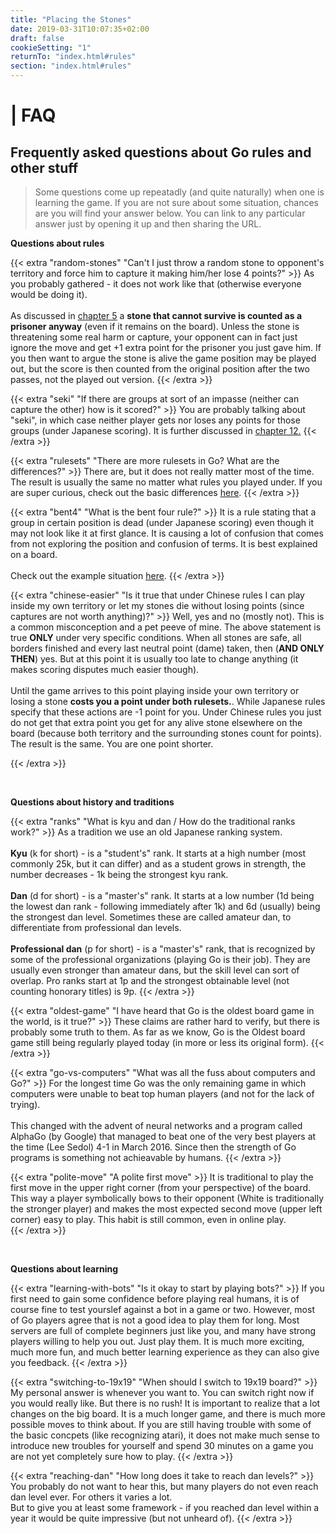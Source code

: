 ```yaml
---
title: "Placing the Stones"
date: 2019-03-31T10:07:35+02:00
draft: false
cookieSetting: "1"
returnTo: "index.html#rules"
section: "index.html#rules"
---
```


# | FAQ
## Frequently asked questions about Go rules and other stuff

> Some questions come up repeatadly (and quite naturally) when one is learning the game. If you are not sure about some situation, chances are you will find your answer below. You can link to any particular answer just by opening it up and then sharing the URL.

**Questions about rules**

{{< extra "random-stones" "Can't I just throw a random stone to opponent's territory and force him to capture it making him/her lose 4 points?" >}}
	As you probably gathered - it does not work like that (otherwise everyone would be doing it). <br><br>
	As discussed in <a href="/lessons/05"><u>chapter 5</u></a> a <b>stone that cannot survive is counted as a prisoner anyway</b> (even if it remains on the board). Unless the stone is threatening some real harm or capture, your opponent can in fact just ignore the move and get +1 extra point for the prisoner you just gave him. If you then want to argue the stone is alive the game position may be played out, but the score is then counted from the original position after the two passes, not the played out version.
{{< /extra >}}

{{< extra "seki" "If there are groups at sort of an impasse (neither can capture the other) how is it scored?" >}}
	You are probably talking about "seki", in which case neither player gets nor loses any points for those groups (under Japanese scoring). It is further discussed in <a href="/lessons/12"><u>chapter 12</u>.</a>
{{< /extra >}}

{{< extra "rulesets" "There are more rulesets in Go? What are the differences?" >}}
	There are, but it does not really matter most of the time. The result is usually the same no matter what rules you played under.
	If you are super curious, check out the basic differences <a href="/lessons/rulesets"><u>here</u></a>.
{{< /extra >}}

{{< extra "bent4" "What is the bent four rule?" >}}
	It is a rule stating that a group in certain position is dead (under Japanese scoring) even though it may not look like it at first glance. It is causing a lot of confusion that comes from not exploring the position and confusion of terms. It is best explained on a board.<br><br>
	Check out the example situation <a href="https://online-go.com/demo/view/414006" target="_blank" noreferrer noopener><u>here</u></a>.
{{< /extra >}}

{{< extra "chinese-easier" "Is it true that under Chinese rules I can play inside my own territory or let my stones die without losing points (since captures are not worth anything)?" >}}
	Well, yes and no (mostly not). This is a common misconception and a pet peeve of mine. The above statement is true <b>ONLY</b> under very specific conditions. When all stones are safe, all borders finished and every last neutral point (dame) taken, then (<b>AND ONLY THEN</b>) yes. But at this point it is usually too late to change anything (it makes scoring disputes much easier though). 
	<br><br>Until the game arrives to this point playing inside your own territory or losing a stone <b>costs you a point under both rulesets.</b>. While Japanese rules specify that these actions are -1 point for you. Under Chinese rules you just do not get that extra point you get for any alive stone elsewhere on the board (because both territory and the surrounding stones count for points). The result is the same. You are one point shorter.  
	
{{< /extra >}}

<br>

**Questions about history and traditions**

{{< extra "ranks" "What is kyu and dan / How do the traditional ranks work?" >}}
	As a tradition we use an old Japanese ranking system.
	<br><br>
	<b>Kyu</b> (k for short) - is a "student's" rank. It starts at a high number (most commonly 25k, but it can differ) and as a student grows in strength, the number decreases - 1k being the strongest kyu rank.
	<br><br>
	<b>Dan</b> (d for short) - is a "master's" rank. It starts at a low number (1d being the lowest dan rank - following immediately after 1k) and 6d (usually) being the strongest dan level. Sometimes these are called amateur dan, to differentiate from professional dan levels.
	<br><br>
	<b>Professional dan</b> (p for short) - is a "master's" rank, that is recognized by some of the professional organizations (playing Go is their job). They are usually even stronger than amateur dans, but the skill level can sort of overlap. Pro ranks start at 1p and the strongest obtainable level (not counting honorary titles) is 9p.
{{< /extra >}}

{{< extra "oldest-game" "I have heard that Go is the oldest board game in the world, is it true?" >}}
	These claims are rather hard to verify, but there is probably some truth to them. As far as we know, Go is the Oldest board game still being regularly played today (in more or less its original form).
{{< /extra >}}

{{< extra "go-vs-computers" "What was all the fuss about computers and Go?" >}}
	For the longest time Go was the only remaining game in which computers were unable to beat top human players (and not for the lack of trying).<br><br>
	This changed with the advent of neural networks and a program called AlphaGo (by Google) that managed to beat one of the very best players at the time (Lee Sedol) 4-1 in March 2016. Since then the strength of Go programs is something not achieavable by humans. 
{{< /extra >}}

{{< extra "polite-move" "A polite first move" >}}
	It is traditional to play the first move in the upper right corner (from your perspective) of the board. This way a player symbolically bows to their opponent (White is traditionally the stronger player) and makes the most expected second move (upper left corner) easy to play. This habit is still common, even in online play.	
{{< /extra >}}

<br>

**Questions about learning**

{{< extra "learning-with-bots" "Is it okay to start by playing bots?" >}}
	If you first need to gain some confidence before playing real humans, it is of course fine to test yourslef against a bot in a game or two. However, most of Go players agree that is not a good idea to play them for long. Most servers are full of complete beginners just like you, and many have strong players willing to help you out. Just play them. It is much more exciting, much more fun, and much better learning experience as they can also give you feedback.
{{< /extra >}}

{{< extra "switching-to-19x19" "When should I switch to 19x19 board?" >}}
	My personal answer is whenever you want to. You can switch right now if you would really like. But there is no rush! It is important to realize that a lot changes on the big board. It is a much longer game, and there is much more possible moves to think about. If you are still having trouble with some of the basic concpets (like recognizing atari), it does not make much sense to introduce new troubles for yourself and spend 30 minutes on a game you are not yet completely sure how to play.
{{< /extra >}}

{{< extra "reaching-dan" "How long does it take to reach dan levels?" >}}
	You probably do not want to hear this, but many players do not even reach dan level ever. For others it varies a lot.<br>
	But to give you at least some framework - if you reached dan level within a year it would be quite impressive (but not unheard of).
{{< /extra >}}
